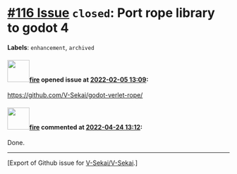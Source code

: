 # [\#116 Issue](https://github.com/V-Sekai/V-Sekai/issues/116) `closed`: Port rope library to godot 4
**Labels**: `enhancement`, `archived`


#### <img src="https://avatars.githubusercontent.com/u/32321?u=c2e06a3d2b49a467aa907e54aa259516440267cc&v=4" width="50">[fire](https://github.com/fire) opened issue at [2022-02-05 13:09](https://github.com/V-Sekai/V-Sekai/issues/116):

https://github.com/V-Sekai/godot-verlet-rope/

#### <img src="https://avatars.githubusercontent.com/u/32321?u=c2e06a3d2b49a467aa907e54aa259516440267cc&v=4" width="50">[fire](https://github.com/fire) commented at [2022-04-24 13:12](https://github.com/V-Sekai/V-Sekai/issues/116#issuecomment-1107839322):

Done.


-------------------------------------------------------------------------------



[Export of Github issue for [V-Sekai/V-Sekai](https://github.com/V-Sekai/V-Sekai).]
